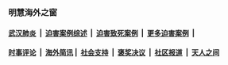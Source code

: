 
### 明慧海外之窗

####  [武汉肺炎](indexes/365.md?t=04161700) &nbsp;|&nbsp;  [迫害案例综述](indexes/328.md?t=04161700) &nbsp;|&nbsp; [迫害致死案例](indexes/277.md?t=04161700)  &nbsp;|&nbsp; [更多迫害案例](indexes/81.md?t=04161700)  &nbsp;|&nbsp; 
####  [时事评论](indexes/19.md?t=04161700) &nbsp;|&nbsp; [海外简讯](indexes/245.md?t=04161700)&nbsp;|&nbsp;  [社会支持](indexes/140.md?t=04161700) &nbsp;|&nbsp; [褒奖决议](indexes/282.md?t=04161700) &nbsp;|&nbsp; [社区报道](indexes/91.md?t=04161700)  &nbsp;|&nbsp; [天人之间](indexes/78.md?t=04161700) 

